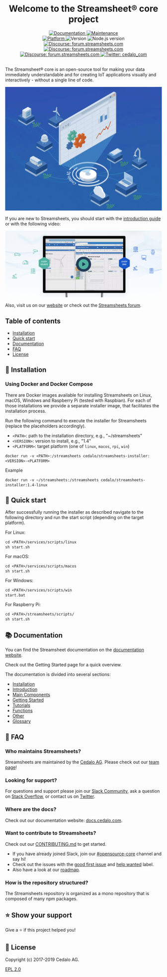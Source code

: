 <h1 align="center">Welcome to the Streamsheet® core project</h1>

<div align="center">
	<!-- <a href="https://travis-ci.com/cedalo/streamsheets"
		><img
			alt="Travis Status"
			src="https://travis-ci.com/cedalo/streamsheets.svg?token=4V9Pi9sH4H9riNSqvsLP&branch=master"
	/></a> -->
	<a href="https://github.com/cedalo/streamsheets">
		<img alt="Documentation" src="https://img.shields.io/badge/documentation-yes-brightgreen.svg" target="_blank" />
	</a>
	<a href="https://github.com/cedalo/streamsheets/graphs/commit-activity">
		<img alt="Maintenance" src="https://img.shields.io/badge/Maintained%3F-yes-green.svg" target="_blank" />
	</a>
	<br/>
	<a href="https://docs.cedalo.com/installation.html">
		<img alt="Platform" src="https://img.shields.io/badge/platform-linux%20%7C%20macos%20%7C%20win%20%7C%20rpi%20%7C%20node-blue.svg" target="_blank" />
	</a>
	<img alt="Version" src="https://img.shields.io/badge/version-1.3.0-blue.svg?cacheSeconds=2592000" />
	<img alt="Node.js version" src="https://img.shields.io/badge/node-%3E%3D%208.0.0-blue.svg" />
	<br/>
	<a href="https://forum.streamsheets.com">
		<img
			alt="Discourse: forum.streamsheets.com"
			src="https://img.shields.io/discourse/https/forum.streamsheets.com/topics.svg?style=social&logo=discourse"
			target="_blank"
		/>
	</a>
	<a href="https://forum.streamsheets.com">
		<img
			alt="Discourse: forum.streamsheets.com"
			src="https://img.shields.io/discourse/https/forum.streamsheets.com/users.svg?style=social&logo=discourse"
			target="_blank"
		/>
	</a>
	<a href="https://forum.streamsheets.com">
		<img
			alt="Discourse: forum.streamsheets.com"
			src="https://img.shields.io/discourse/https/forum.streamsheets.com/posts.svg?style=social&logo=discourse"
			target="_blank"
		/>
	</a>
	<!-- <a href="https://forum.streamsheets.com">
		<img
			alt="Discourse: forum.streamsheets.com"
			src="https://img.shields.io/discourse/https/forum.streamsheets.com/likes.svg?style=social&logo=discourse"
			target="_blank"
		/>
	</a> -->
	<a href="https://twitter.com/cedalo_com">
		<img
			alt="Twitter: cedalo_com"
			src="https://img.shields.io/twitter/follow/cedalo_com.svg?style=social"
			target="_blank"
		/>
	</a>
</div>

<br/>

The Streamsheet® core is an open-source tool for making your data immediately understandable and for creating IoT applications visually and interactively - without a single line of code.

<p align="center">
  <img src="assets/title.png">
</p>

If you are new to Streamsheets, you should start with the [introduction guide](https://docs.cedalo.com/introduction.html) or with the following video:

<p align="center">
  <a href="https://www.youtube.com/watch?v=fNJcIVSneH4
" target="_blank"><img src="assets/video.png" 
alt="Streamsheets" /></a>
</p>

Also, visit us on our [website](https://cedalo.com/) or check out the [Streamsheets forum](https://forum.streamsheets.com/).

## Table of contents

-   [Installation](#installation)
-   [Quick start](#quick-start)
-   [Documentation](#documentation)
-   [FAQ](#faq)
-   [License](#license)

## 🔌 Installation

### Using Docker and Docker Compose

There are Docker images available for installing Streamsheets on Linux, macOS, Windows and Raspberry Pi (tested with Raspbian). For each of those installations we provide a separate installer image, that facilitates the installation process.

Run the following command to execute the installer for Streamsheets (replace the placeholders accordingly).

* `<PATH>`: path to the installation directory, e.g., "~/streamsheets"
* `<VERSION>`: version to install, e.g., "1.4"
* `<PLATFORM>`: target platform (one of `linux`, `macos`, `rpi`, `win`)

```
docker run -v <PATH>:/streamsheets cedalo/streamsheets-installer:<VERSION>-<PLATFORM>
```

Example
```
docker run -v ~/streamsheets:/streamsheets cedalo/streamsheets-installer:1.4-linux
```

<!-- ### Running from source code

TBD -->

## 🚀 Quick start

After successfully running the installer as described navigate to the following directory and run the start script (depending on the target platform).

For Linux:
```
cd <PATH>/services/scripts/linux
sh start.sh
```

For macOS:
```
cd <PATH>/services/scripts/macos
sh start.sh
```

For Windows:
```
cd <PATH>/services/scripts/win
start.bat
```

For Raspberry Pi:
```
cd <PATH>/streamsheets/scripts/
sh start.sh
```

## 📚 Documentation

You can find the Streamsheet documentation on the [documentation website](https://docs.cedalo.com/).

Check out the Getting Started page for a quick overview.

The documentation is divided into several sections:

* [Installation](https://docs.cedalo.com/installation.html)
* [Introduction](https://docs.cedalo.com/introduction.html)
* [Main Components](https://docs.cedalo.com/maincomponents.html)
* [Getting Started](https://docs.cedalo.com/gettingstarted.html)
* [Tutorials](https://docs.cedalo.com/tutorials.html)
* [Functions](https://docs.cedalo.com/functions.html)
* [Other](https://docs.cedalo.com/others.html)
* [Glossary](https://docs.cedalo.com/glossary.html)

## 🙋 FAQ

### Who maintains Streamsheets?

Streamsheets are maintained by the [Cedalo AG](https://cedalo.com/). Please check out our [team page](https://cedalo.com/en/aboutus/)!

### Looking for support?

For questions and support please join our [Slack Community](http://cedalo.slack.com), ask a question on [Stack Overflow](https://stackoverflow.com/questions/tagged/streamsheets), or contact us on [Twitter](https://twitter.com/cedalo_com).

### Where are the docs?

Check out our documentation website: [docs.cedalo.com](https://docs.cedalo.com/).

### Want to contribute to Streamsheets?

Check out our [CONTRIBUTING.md](CONTRIBUTING.md) to get started.

- If you have already joined Slack, join our [#opensource-core](http://cedalo.slack.com/messages/opensource-core) channel and say hi!
- Check out the issues with the [good first issue](https://github.com/cedalo/streamsheets/labels/good%20first%20issue) and [help wanted](https://github.com/cedalo/streamsheets/labels/help%20wanted) label.
- Also have a look at our [roadmap](notes/roadmap).

### How is the repository structured?

The Streamsheets repository is organized as a mono repository that is composed of many npm packages.

## ⭐️ Show your support

Give a ⭐️ if this project helped you!

## 📃 License

Copyright (c) 2017-2019 Cedalo AG.

[EPL 2.0](LICENSE)
